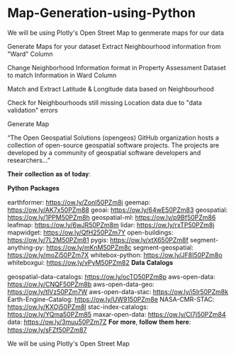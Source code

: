 # Map-Generation-using-Python
We will be using Plotly's Open Street Map to genmerate maps for our data 


Generate Maps for your dataset
Extract Neighbourhood information from "Ward" Column

Change Neighborhood Information format in Property Assessment Dataset to match Information in Ward Column

Match and Extract Latitude & Longitude data based on Neighbourhood

Check for Neighbourhoods still missing Location data due to "data validation" errors

Generate Map

“The Open Geospatial Solutions (opengeos) GitHub organization hosts a collection of open-source geospatial software projects. The projects are developed by a community of geospatial software developers and researchers...”

𝐓𝐡𝐞𝐢𝐫 𝐜𝐨𝐥𝐥𝐞𝐜𝐭𝐢𝐨𝐧 𝐚𝐬 𝐨𝐟 𝐭𝐨𝐝𝐚𝐲:

𝐏𝐲𝐭𝐡𝐨𝐧 𝐏𝐚𝐜𝐤𝐚𝐠𝐞𝐬

earthformer: https://ow.ly/ZonI50PZm8i
geemap: https://ow.ly/AK7x50PZm88
geoai: https://ow.ly/64wE50PZm83
geospatial: https://ow.ly/1PPM50PZm8h
geospatial-ml: https://ow.ly/p9Bf50PZm86
leafmap: https://ow.ly/6wJR50PZm8m
lidar: https://ow.ly/rxTP50PZm8j
mapwidget: https://ow.ly/QfH250PZm7Y
open-buildings: https://ow.ly/7L2M50PZm81
pygis: https://ow.ly/xtX650PZm8f
segment-anything-py: https://ow.ly/mKnM50PZm8c
segment-geospatial: https://ow.ly/moZi50PZm7X
whitebox-python: https://ow.ly/JF8I50PZm8o
whiteboxgui: https://ow.ly/vPyM50PZm82
𝐃𝐚𝐭𝐚 𝐂𝐚𝐭𝐚𝐥𝐨𝐠𝐬

geospatial-data-catalogs: https://ow.ly/ocTO50PZm8p
aws-open-data: https://ow.ly/CNQF50PZm8b
aws-open-data-geo: https://ow.ly/tIVz50PZm7W
aws-open-data-stac: https://ow.ly/i5Ir50PZm8k
Earth-Engine-Catalog: https://ow.ly/UW9150PZm8e
NASA-CMR-STAC: https://ow.ly/KXOj50PZm8l
stac-index-catalogs: https://ow.ly/YQma50PZm85
maxar-open-data: https://ow.ly/CI7j50PZm84
data: https://ow.ly/3muu50PZm7Z
𝐅𝐨𝐫 𝐦𝐨𝐫𝐞, 𝐟𝐨𝐥𝐥𝐨𝐰 𝐭𝐡𝐞𝐦 𝐡𝐞𝐫𝐞: https://ow.ly/sFZf50PZm87

We will be using Plotly's Open Street Map
